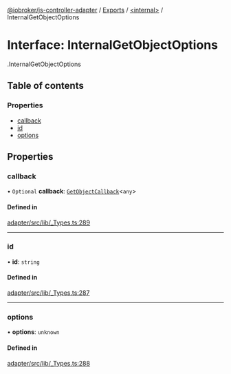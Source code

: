 [@iobroker/js-controller-adapter](../README.md) / [Exports](../modules.md) / [<internal\>](../modules/internal_.md) / InternalGetObjectOptions

# Interface: InternalGetObjectOptions

[<internal>](../modules/internal_.md).InternalGetObjectOptions

## Table of contents

### Properties

- [callback](internal_.InternalGetObjectOptions.md#callback)
- [id](internal_.InternalGetObjectOptions.md#id)
- [options](internal_.InternalGetObjectOptions.md#options)

## Properties

### callback

• `Optional` **callback**: [`GetObjectCallback`](../modules/internal_.md#getobjectcallback)<`any`\>

#### Defined in

[adapter/src/lib/_Types.ts:289](https://github.com/ioBroker/ioBroker.js-controller/blob/25f18577/packages/adapter/src/lib/_Types.ts#L289)

___

### id

• **id**: `string`

#### Defined in

[adapter/src/lib/_Types.ts:287](https://github.com/ioBroker/ioBroker.js-controller/blob/25f18577/packages/adapter/src/lib/_Types.ts#L287)

___

### options

• **options**: `unknown`

#### Defined in

[adapter/src/lib/_Types.ts:288](https://github.com/ioBroker/ioBroker.js-controller/blob/25f18577/packages/adapter/src/lib/_Types.ts#L288)
